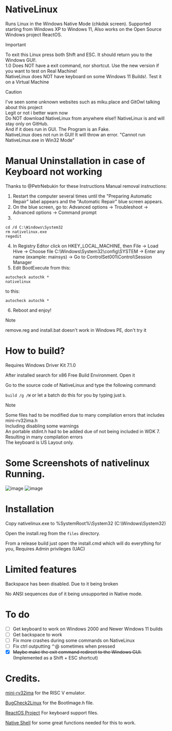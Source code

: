 # NativeLinux
Runs Linux in the Windows Native Mode (chkdsk screen).
Supported starting from Windows XP to Windows 11, Also works on the Open Source Windows project ReactOS.

> [!IMPORTANT]
> To exit this Linux press both Shift and ESC. It should return you to the Windows GUI!.
> <br /> 1.0 Does NOT have a exit command, nor shortcut. Use the new version if you want to test on Real Machine!
> <br /> NativeLinux does NOT have keyboard on some Windows 11 Builds!. Test it on a Virtual Machine

> [!CAUTION]
> I've seen some unknown websites such as miku.place and GitOwl talking about this project
> <br /> Legit or not i better warn now
> <br /> Do NOT download NativeLinux from anywhere else!! NativeLinux is and will stay only on GitHub.
> <br /> And if it does run in GUI. The Program is an Fake. 
> <br /> NativeLinux does not run in GUI! It will throw an error. "Cannot run NativeLinux.exe in Win32 Mode"

# Manual Uninstallation in case of Keyboard not working
Thanks to @PetrNebukin for these Instructions
Manual removal instructions:
1. Restart the computer several times until the "Preparing Automatic Repair" label appears and the "Automatic Repair" blue screen appears.
2. On the blue screen, go to: Advanced options -> Troubleshoot -> Advanced options -> Command prompt
3.
```
cd /d C:\Windows\System32
rm nativelinux.exe
regedit
```
4. In Registry Editor click on HKEY_LOCAL_MACHINE, then File -> Load Hive -> Choose file C:\Windows\System32\config\SYSTEM -> Enter any name (example: mainsys) -> Go to ControlSet001\Control\Session Manager
5. Edit BootExecute from this:
```
autocheck autochk *
nativelinux
```
to this:
```
autocheck autochk *
```
6. Reboot and enjoy!

> [!NOTE]
> remove.reg and install.bat doesn't work in Windows PE, don't try it

# How to build?
Requires Windows Driver Kit 7.1.0

After installed search for x86 Free Build Environment. Open it

Go to the source code of NativeLinux and type the following command:

`build /g /W` or let a batch do this for you by typing just `b`.

> [!NOTE]
> Some files had to be modified due to many compilation errors that includes mini-rv32ima.h
> <br /> Including disabling some warnings
> <br /> An portable stdint.h had to be added due of not being included in WDK 7. Resulting in many compilation errors
> <br /> The keyboard is US Layout only.

# Some Screenshots of nativelinux Running.
![image](https://github.com/LuisYeah1234-hub/NativeLinux/assets/64372171/d9f60038-0219-43ae-aa55-87d9fb8258ee)
![image](https://github.com/LuisYeah1234-hub/NativeLinux/assets/64372171/d4324a79-c9e8-450a-a458-8f183d0a0c0c)

# Installation
Copy nativelinux.exe to %SystemRoot%\System32 (C:\Windows\System32\)

Open the install.reg from the `files` directory.

From a release build just open the install.cmd which will do everything for you, Requires Admin privileges (UAC)

# Limited features
Backspace has been disabled. Due to it being broken

No ANSI sequences due of it being unsupported in Native mode.

# To do
  - [ ] Get keyboard to work on Windows 2000 and Newer Windows 11 builds
  - [ ] Get backspace to work
  - [ ] Fix more crashes during some commands on NativeLinux
  - [ ] Fix ctrl outputting ⌃@ sometimes when pressed
  - [X] ~~Maybe make the exit command redirect to the Windows GUI.~~ (Implemented as a Shift + ESC shortcut)

# Credits.
[mini-rv32ima](https://github.com/cnlohr/mini-rv32ima) for the RISC V emulator.

[BugCheck2Linux](https://github.com/NSG650/BugCheck2Linux) for the BootImage.h file.

[ReactOS Project](https://github.com/reactos/reactos) For keyboard support files.

[Native Shell](https://github.com/amdf/NativeShell) for some great functions needed for this to work.
